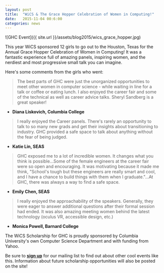 ```yaml
---
layout: post
title:  "WiCS & The Grace Hopper Celebration of Women in Computing!"
date:   2015-11-04 00:6:00
categories: news
---
```


![GHC Event]({{ site.url }}/assets/blog2015/wics_grace_hopper.jpg)

This year WiCS sponsored 12 girls to go out to the Houston, Texas for the Annual Grace Hopper Celebration of Women in Computing!
It was a fantastic experience full of amazing panels, inspiring women, and the nerdiest and most progressive small talk you can imagine. 

Here's some comments from the girls who went: 

> The best parts of GHC were just the unorganized opportunities to meet other women in computer science - while waiting in line for a talk or coffee or eating lunch. I also enjoyed the career fair and some of the technical as well as career advice talks. Sheryl Sandberg is a great speaker! 
- __Diana Liskovich, Columbia College__


> I really enjoyed the Career panels. There's rarely an opportunity to talk to so many new grads and get their insights about transitioning to industry. GHC provided a safe space to talk about anything without the fear of being judged. 
- __Katie Lin, SEAS__

> GHC exposed me to a lot of incredible women. It changes what you think is possible...Some of the female engineers at the career fair were so open and encouraging. It was motivating because it made me think, "School's tough but these engineers are really smart and cool, and I have a chance to build things with them when I graduate."...At GHC, there was always a way to find a safe space.
- __Emily Chen, SEAS__

> I really enjoyed the approachability of the speakers. Generally, they were eager to answer additional questions after their formal session had ended. It was also amazing meeting women behind the latest technology (oculus VR, accessible design, etc.)
- __Monica Powell, Barnard College__

The WiCS Scholarship for GHC is proudly sponsored by Columbia University's own Computer Science Department and with funding from Yahoo. 


Be sure to [**sign up**][mailinglist] for our mailing list to find out about other cool events like this. Information about future scholarship opportunities will also be posted on the site! 


[mailinglist]: http://columbia.us9.list-manage.com/subscribe?u=4c6a1c710f8ab9cce10272368&id=593b5faa43

